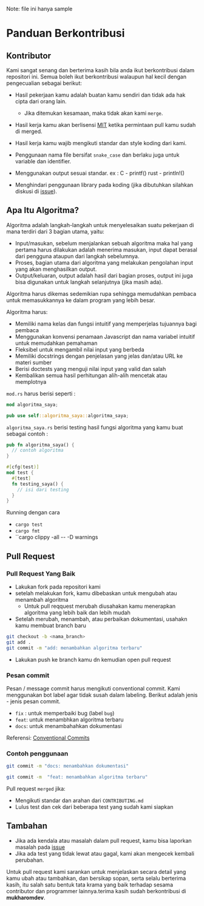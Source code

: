 
Note: file ini hanya sample 
# Panduan Berkontribusi

## Kontributor

Kami sangat senang dan berterima kasih bila anda ikut berkontribusi dalam repositori ini.
Semua boleh ikut berkontribusi walaupun hal kecil dengan pengecualian sebagai berikut:

- Hasil pekerjaan kamu adalah buatan kamu sendiri dan tidak ada hak cipta dari orang lain.
  - Jika ditemukan kesamaan, maka tidak akan kami `merge`.
- Hasil kerja kamu akan berlisensi [MIT](LICENSE) ketika permintaan pull kamu sudah di merged.
- Hasil kerja kamu wajib mengikuti standar dan style koding dari kami.
- Penggunaan nama file bersifat `snake_case` dan berlaku juga untuk variable dan identifier.
- Menggunakan output sesuai standar.
ex :
 C    - printf()
 rust - println!()

- Menghindari penggunaan library pada koding (jika dibutuhkan silahkan diskusi di [issue](https://github.com/bellshade/Rust/issues)).

## Apa Itu Algoritma?

Algoritma adalah langkah-langkah untuk menyelesaikan suatu pekerjaan di mana terdiri dari 3 bagian utama, yaitu:

- Input/masukan, sebelum menjalankan sebuah algoritma maka hal yang pertama harus dilakukan adalah menerima masukan, input dapat berasal dari pengguna ataupun dari langkah sebelumnya.
- Proses, bagian utama dari algoritma yang melakukan pengolahan input yang akan menghasilkan output.
- Output/keluaran, output adalah hasil dari bagian proses, output ini juga bisa digunakan untuk langkah selanjutnya (jika masih ada).

Algoritma harus dikemas sedemikian rupa sehingga memudahkan pembaca untuk memasukkannya ke dalam program yang lebih besar.

Algoritma harus:

- Memiliki nama kelas dan fungsi intuitif yang memperjelas tujuannya bagi pembaca
- Menggunakan konvensi penamaan Javascript dan nama variabel intuitif untuk memudahkan pemahaman
- Fleksibel untuk mengambil nilai input yang berbeda
- Memiliki docstrings dengan penjelasan yang jelas dan/atau URL ke materi sumber
- Berisi doctests yang menguji nilai input yang valid dan salah
- Kembalikan semua hasil perhitungan alih-alih mencetak atau memplotnya

``mod.rs`` harus berisi seperti :
```Rust
mod algoritma_saya;

pub use self::algoritma_saya::algoritma_saya;
```

``algoritma_saya.rs`` berisi testing hasil fungsi algoritma yang kamu buat sebagai contoh :
```Rust
pub fn algoritma_saya() {
  // contoh algoritma
}

#[cfg(test)]
mod test {
  #[test]
  fn testing_saya() {
    // isi dari testing
  }
}
```

Running dengan cara
- ``cargo test``
- ``cargo fmt``
- ``cargo clippy -all -- -D warnings

## Pull Request

### Pull Request Yang Baik
- Lakukan fork pada repositori kami
- setelah melakukan fork, kamu dibebaskan untuk mengubah atau menambah algoritma
  - Untuk pull reqquest merubah diusahakan kamu menerapkan algoritma yang lebih baik dan lebih mudah
- Setelah merubah, menambah, atau perbaikan dokumentasi, usahakn kamu membuat branch baru

```bash
git checkout -b <nama_branch>
git add .
git commit -m "add: menambahkan algoritma terbaru"
```

- Lakukan push ke branch kamu dn kemudian open pull request

### Pesan commit

Pesan / message commit harus mengikuti conventional commit. Kami menggunakan bot label agar tidak susah dalam labeling.
Berikut adalah jenis - jenis pesan commit.

- `fix` : untuk memperbaiki bug (label `bug`)
- `feat`: untuk menambhkan algoritma terbaru
- `docs`: untuk menambahahkan dokumentasi

Referensi:
[Conventional Commits](https://www.conventionalcommits.org/en/v1.0.0/)

### Contoh penggunaan

```bash
git commit -m "docs: menambahkan dokumentasi"
```

```bash
git commit -m  "feat: menambahkan algoritma terbaru"
```

Pull request `merged` jika:

- Mengikuti standar dan arahan dari `CONTRIBUTING.md`
- Lulus test dan cek dari beberapa test yang sudah kami siapkan

## Tambahan

- Jika ada kendala atau masalah dalam pull request, kamu bisa laporkan masalah pada [issue](https://github.com/bellshade/Rust/issues)
- Jika ada test yang tidak lewat atau gagal, kami akan mengecek kembali perubahan.

Untuk pull request kami sarankan untuk menjelaskan secara detail yang kamu ubah atau tambahkan, dan bersikap sopan, serta selalu berterima kasih, itu salah satu bentuk tata krama yang baik terhadap sesama contributor dan programmer lainnya.terima kasih sudah berkontribusi di **mukharomdev**.
